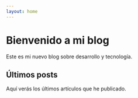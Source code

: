 ```yaml
---
layout: home
---
```


# Bienvenido a mi blog
Este es mi nuevo blog sobre desarrollo y tecnología.

## Últimos posts
Aquí verás los últimos artículos que he publicado.
